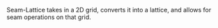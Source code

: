 Seam-Lattice takes in a 2D grid, converts it into a lattice, and allows for seam operations on that grid.
